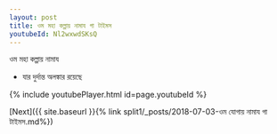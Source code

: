 ```yaml
---
layout: post
title: ওম মহা কল্পায় নামায গা টাইমস
youtubeId: Nl2wxwdSKsQ
---
```

 
 
 ওম মহা কল্পায় নামায  
 
 -  যার দুর্দান্ত অলঙ্কার রয়েছে 
 
  
 
  
 
 
 
 
 
 


{% include youtubePlayer.html id=page.youtubeId %}
 
[Next]({{ site.baseurl }}{% link  split1/_posts/2018-07-03-ওম যোগায় নামায গা টাইমস.md%})
 
